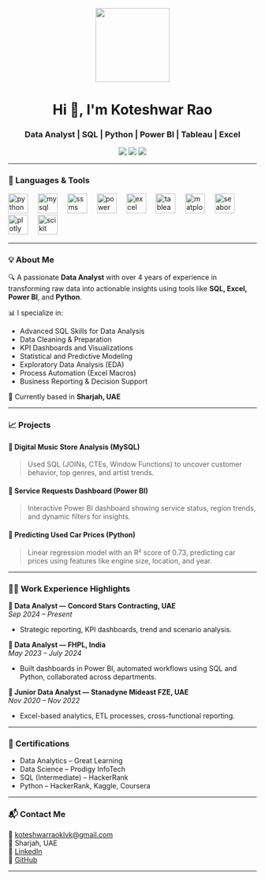 <!-- Banner Image -->
<div align="center">
  <img height="150" src="https://i.postimg.cc/tCpjKw02/readme-logo.png" />
</div>

###

<h1 align="center">Hi 👋, I'm Koteshwar Rao</h1>
<h3 align="center">Data Analyst | SQL | Python | Power BI | Tableau | Excel</h3>

<p align="center">
  <a href="mailto:koteshwarraoklvk@gmail.com"><img src="https://img.shields.io/badge/Email-D14836?style=for-the-badge&logo=gmail&logoColor=white"/></a>
  <a href="https://www.linkedin.com/in/klv-koteshwarrao"><img src="https://img.shields.io/badge/LinkedIn-blue?style=for-the-badge&logo=linkedin&logoColor=white"/></a>
  <a href="https://klvkoteshwarrao.wixsite.com/my-portfolio"><img src="https://img.shields.io/badge/Portfolio-000?style=for-the-badge&logo=About.me&logoColor=white"/></a>
</p>


---

### 🧰 Languages & Tools

<div align="left">
  <img src="https://cdn.jsdelivr.net/gh/devicons/devicon/icons/python/python-original.svg" height="40" alt="python logo" />
  <img width="12" />
  <img src="https://cdn.jsdelivr.net/gh/devicons/devicon/icons/mysql/mysql-original.svg" height="40" alt="mysql logo" />
  <img width="12" />
  <img src="https://img.icons8.com/color/48/microsoft-sql-server.png" height="40" alt="ssms logo" />
  <img width="12" />
  <img src="https://img.icons8.com/color/48/000000/power-bi.png" height="40" alt="power bi logo" />
  <img width="12" />
  <img src="https://img.icons8.com/color/48/microsoft-excel-2019--v1.png" height="40" alt="excel logo" />
  <img width="12" />
  <img src="https://upload.wikimedia.org/wikipedia/commons/4/4b/Tableau_Logo.png" height="40" alt="tableau logo" />
  <img width="12" />
  <img src="https://upload.wikimedia.org/wikipedia/commons/8/84/Matplotlib_icon.svg" height="40" alt="matplotlib logo" />
  <img width="12" />
  <img src="https://seaborn.pydata.org/_images/logo-mark-lightbg.svg" height="40" alt="seaborn logo" />
  <img width="12" />
  <img src="https://images.plot.ly/logo/new-branding/plotly-logomark.png" height="40" alt="plotly logo" />
  <img width="12" />
  <img src="https://upload.wikimedia.org/wikipedia/commons/0/05/Scikit_learn_logo_small.svg" height="40" alt="scikit learn logo" />
</div>

---

### 💡 About Me

🔍 A passionate **Data Analyst** with over 4 years of experience in transforming raw data into actionable insights using tools like **SQL, Excel, Power BI**, and **Python**.

📊 I specialize in:
- Advanced SQL Skills for Data Analysis
- Data Cleaning & Preparation
- KPI Dashboards and Visualizations
- Statistical and Predictive Modeling
- Exploratory Data Analysis (EDA)
- Process Automation (Excel Macros)
- Business Reporting & Decision Support

📍 Currently based in **Sharjah, UAE**

---

### 📈 Projects

#### 🔹 Digital Music Store Analysis (MySQL)
> Used SQL (JOINs, CTEs, Window Functions) to uncover customer behavior, top genres, and artist trends.

#### 🔹 Service Requests Dashboard (Power BI)
> Interactive Power BI dashboard showing service status, region trends, and dynamic filters for insights.

#### 🔹 Predicting Used Car Prices (Python)
> Linear regression model with an R² score of 0.73, predicting car prices using features like engine size, location, and year.

---

### 🧑‍💼 Work Experience Highlights

**🔸 Data Analyst — Concord Stars Contracting, UAE**  
*Sep 2024 – Present*  
- Strategic reporting, KPI dashboards, trend and scenario analysis.

**🔸 Data Analyst — FHPL, India**  
*May 2023 – July 2024*  
- Built dashboards in Power BI, automated workflows using SQL and Python, collaborated across departments.

**🔸 Junior Data Analyst — Stanadyne Mideast FZE, UAE**  
*Nov 2020 – Nov 2022*  
- Excel-based analytics, ETL processes, cross-functional reporting.

---

### 📜 Certifications

- Data Analytics – Great Learning  
- Data Science – Prodigy InfoTech  
- SQL (Intermediate) – HackerRank  
- Python – HackerRank, Kaggle, Coursera  

---

### 📬 Contact Me

📧 koteshwarraoklvk@gmail.com  
📍 Sharjah, UAE  
🔗 [LinkedIn](https://www.linkedin.com/in/klv-koteshwarrao)  
🔗 [GitHub](https://github.com/KLVKRao078)

---


